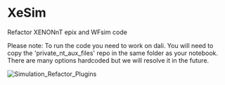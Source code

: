 # XeSim
Refactor XENONnT epix and WFsim code 

Please note: To run the code you need to work on dali. You will need to copy the 'private_nt_aux_files' repo in the same folder as your notebook. There are many options hardcoded but we will resolve it in the future.

![Simulation_Refactor_Plugins](https://user-images.githubusercontent.com/27280678/233366741-33680792-e697-4ed8-82b8-c38b8dd6064e.jpg)

